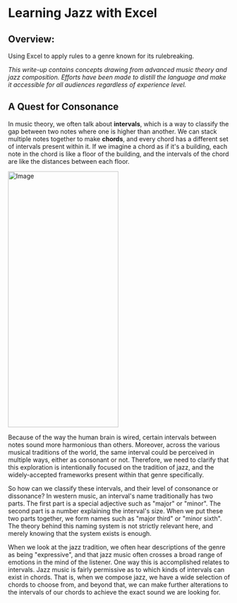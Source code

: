 # Learning Jazz with Excel

## Overview:
Using Excel to apply rules to a genre known for its rulebreaking.

_This write-up contains concepts drawing from advanced music theory and jazz composition. Efforts have been made to distill the language and make it accessible for all audiences regardless of experience level._

## A Quest for Consonance

In music theory, we often talk about **intervals**, which is a way to classify the gap between two notes where one is higher than another. We can stack multiple notes together to make **chords**, and every chord has a different set
of intervals present within it. If we imagine a chord as if it's a building, each note in the chord is like a floor of the building, and the intervals of the chord are like the distances between each floor.

<img width="250" height="580" alt="Image" src="https://github.com/user-attachments/assets/747fda3c-7cbc-4018-84c7-ac76b430d9d9" />

Because of the way the human brain is wired, certain intervals between notes sound more harmonious than others. Moreover, across the various musical traditions of the world, the same interval could be perceived in multiple ways, either as consonant or not. Therefore, we need to clarify that this exploration is intentionally focused on the tradition of jazz, and the widely-accepted frameworks present within that genre specifically.

So how can we classify these intervals, and their level of consonance or dissonance? In western music, an interval's name traditionally has two parts. The first part is a special adjective such as "major" or "minor". The second part is a number explaining the interval's size. When we put these two parts together, we form names such as "major third" or "minor sixth". The theory behind this naming system is not strictly relevant here, and merely knowing that the system exists is enough.

When we look at the jazz tradition, we often hear descriptions of the genre as being "expressive", and that jazz music often crosses a broad range of emotions in the mind of the listener. One way this is accomplished relates to intervals. Jazz music is fairly permissive as to which kinds of intervals can exist in chords. That is, when we compose jazz, we have a wide selection of chords to choose from, and beyond that, we can make further alterations to the intervals of our chords to achieve the exact sound we are looking for.


